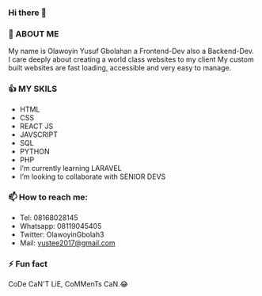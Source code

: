 ### Hi there 👋

<!--
**Olawoyin1/Olawoyin1** is a ✨ _special_ ✨ repository because its `README.md` (this file) appears on your GitHub profile.

Here are some ideas to get you started:

- 🔭 I’m currently working on a LIFE CHANGING PROJECT...
- 🌱 I’m currently learning PHP...
- 👯 I’m looking to collaborate on ...
- 🤔 I’m looking for help with ...
- 💬 Ask me about ...
- 📫 How to reach me: ...
- 😄 Pronouns: ...
- ⚡ Fun fact: ...
-->
### 📌 ABOUT ME
My name is Olawoyin Yusuf Gbolahan a Frontend-Dev also a Backend-Dev. I care deeply about creating a world class websites to my client
My custom built websites are fast loading, accessible and very easy to manage.

### 👍 MY SKILS
- HTML
- CSS
- REACT JS
- JAVSCRIPT
- SQL
- PYTHON
- PHP
- I’m currently learning LARAVEL
- I’m looking to collaborate with SENIOR DEVS


### 📫 How to reach me: 
- Tel: 08168028145
- Whatsapp: 08119045405
- Twitter: OlawoyinGbolah3
- Mail: yustee2017@gmail.com 

### ⚡ Fun fact
CoDe CaN'T LiE, CoMMenTs CaN.😂 
